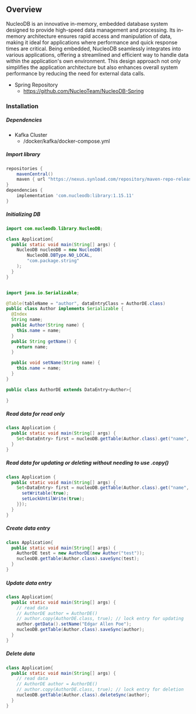 ## Overview
NucleoDB is an innovative in-memory, embedded database system designed to provide high-speed data management and processing. Its in-memory architecture ensures rapid access and manipulation of data, making it ideal for applications where performance and quick response times are critical. Being embedded, NucleoDB seamlessly integrates into various applications, offering a streamlined and efficient way to handle data within the application's own environment. This design approach not only simplifies the application architecture but also enhances overall system performance by reducing the need for external data calls.

 * Spring Repository
   * https://github.com/NucleoTeam/NucleoDB-Spring

### Installation

##### Dependencies

* Kafka Cluster
  * /docker/kafka/docker-compose.yml

##### Import library
```groovy
repositories {
    mavenCentral()
    maven { url "https://nexus.synload.com/repository/maven-repo-releases/" }
}
dependencies {
    implementation 'com.nucleodb:library:1.15.11'
}
```

##### Initializing DB
```java
import com.nucleodb.library.NucleoDB;

class Application{
  public static void main(String[] args) {
    NucleoDB nucleoDB = new NucleoDB(
        NucleoDB.DBType.NO_LOCAL,
        "com.package.string"
    );
  }
}
```

```java

import java.io.Serializable;

@Table(tableName = "author", dataEntryClass = AuthorDE.class)
public class Author implements Serializable {
  @Index
  String name;
  public Author(String name) {
    this.name = name;
  }
  public String getName() {
    return name;
  }

  public void setName(String name) {
    this.name = name;
  }
}

public class AuthorDE extends DataEntry<Author>{
  
}
```

##### Read data for read only
```java
class Application {
  public static void main(String[] args) {
    Set<DataEntry> first = nucleoDB.getTable(Author.class).get("name", "test");
  }
}
```

##### Read data for updating or deleting without needing to use .copy()
```java
class Application {
  public static void main(String[] args) {
    Set<DataEntry> first = nucleoDB.getTable(Author.class).get("name", "test", new DataEntryProjection(){{
      setWritable(true);
      setLockUntilWrite(true);
    }});
  }
}
```

##### Create data entry

```java
class Application{
  public static void main(String[] args) {
    AuthorDE test = new AuthorDE(new Author("test"));
    nucleoDB.getTable(Author.class).saveSync(test);
  }
}
```

##### Update data entry

```java
class Application{
  public static void main(String[] args) {
    // read data 
    // AuthorDE author = AuthorDE()
    // author.copy(AuthorDE.class, true); // lock entry for updating
    author.getData().setName("Edgar Allen Poe");
    nucleoDB.getTable(Author.class).saveSync(author);
  }
}
```

##### Delete data

```java
class Application{
  public static void main(String[] args) { 
    // read data 
    // AuthorDE author = AuthorDE()
    // author.copy(AuthorDE.class, true); // lock entry for deletion
    nucleoDB.getTable(Author.class).deleteSync(author);
  }
}
```
